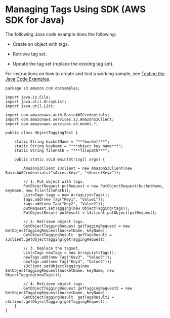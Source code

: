 # Managing Tags Using SDK \(AWS SDK for Java\)<a name="tagging-manage-javasdk"></a>

The following Java code example does the following:

+ Create an object with tags\.

+ Retrieve tag set\.

+ Update the tag set \(replace the existing tag set\)\.

For instructions on how to create and test a working sample, see [Testing the Java Code Examples](UsingTheMPDotJavaAPI.md#TestingJavaSamples)\.

```
package s3.amazon.com.docsamples;

import java.io.File;
import java.util.ArrayList;
import java.util.List;

import com.amazonaws.auth.BasicAWSCredentials;
import com.amazonaws.services.s3.AmazonS3Client;
import com.amazonaws.services.s3.model.*;

public class ObjectTaggingTest {
    
    static String bucketName = "***bucket***";
    static String keyName = "***object key name***";
    static String filePath = "***filepath***";

    public static void main(String[] args) {

        AmazonS3Client s3client = new AmazonS3Client(new BasicAWSCredentials("<AccessKey>", "<SecretKey>"));

        // 1. Put object with tags.
        PutObjectRequest putRequest = new PutObjectRequest(bucketName, keyName, new File(filePath)); 
        List<Tag> tags = new ArrayList<Tag>();
        tags.add(new Tag("Key1", "Value1"));
        tags.add(new Tag("Key2", "Value2"));
        putRequest.setTagging(new ObjectTagging(tags));
        PutObjectResult putResult = s3client.putObject(putRequest);
        
        // 2. Retrieve object tags.
        GetObjectTaggingRequest getTaggingRequest = new GetObjectTaggingRequest(bucketName, keyName);
        GetObjectTaggingResult  getTagsResult = s3client.getObjectTagging(getTaggingRequest);
        
        // 3. Replace the tagset.
        List<Tag> newTags = new ArrayList<Tag>();
        newTags.add(new Tag("Key3", "Value3"));
        newTags.add(new Tag("Key4", "Value4"));
        s3client.setObjectTagging(new SetObjectTaggingRequest(bucketName, keyName, new ObjectTagging(newTags)));

        // 4. Retrieve object tags.
        GetObjectTaggingRequest getTaggingRequest2 = new GetObjectTaggingRequest(bucketName, keyName);
        GetObjectTaggingResult  getTagsResult2 = s3client.getObjectTagging(getTaggingRequest);
    }
}
```